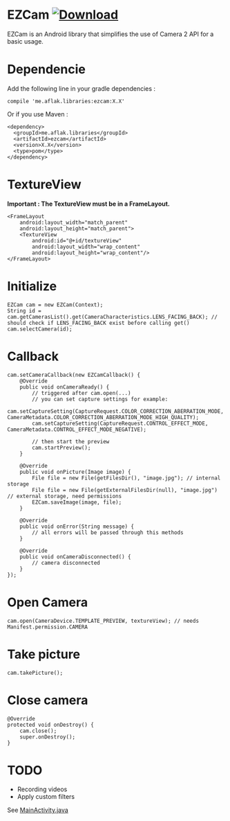# EZCam [ ![Download](https://api.bintray.com/packages/omaflak/maven/ezcam/images/download.svg) ](https://bintray.com/omaflak/maven/ezcam/_latestVersion)

EZCam is an Android library that simplifies the use of Camera 2 API for a basic usage.

# Dependencie

Add the following line in your gradle dependencies :

	compile 'me.aflak.libraries:ezcam:X.X'

Or if you use Maven :

	<dependency>
	  <groupId>me.aflak.libraries</groupId>
	  <artifactId>ezcam</artifactId>
	  <version>X.X</version>
	  <type>pom</type>
	</dependency>

# TextureView

**Important : The TextureView must be in a FrameLayout.**

    <FrameLayout
        android:layout_width="match_parent"
        android:layout_height="match_parent">
        <TextureView
            android:id="@+id/textureView"
            android:layout_width="wrap_content"
            android:layout_height="wrap_content"/>
    </FrameLayout>

# Initialize

    EZCam cam = new EZCam(Context);
    String id = cam.getCamerasList().get(CameraCharacteristics.LENS_FACING_BACK); // should check if LENS_FACING_BACK exist before calling get()
    cam.selectCamera(id);

# Callback

	cam.setCameraCallback(new EZCamCallback() {
		@Override
		public void onCameraReady() {
			// triggered after cam.open(...)
			// you can set capture settings for example:
			cam.setCaptureSetting(CaptureRequest.COLOR_CORRECTION_ABERRATION_MODE, CameraMetadata.COLOR_CORRECTION_ABERRATION_MODE_HIGH_QUALITY);
			cam.setCaptureSetting(CaptureRequest.CONTROL_EFFECT_MODE, CameraMetadata.CONTROL_EFFECT_MODE_NEGATIVE);

			// then start the preview
			cam.startPreview();
		}

		@Override
		public void onPicture(Image image) {
			File file = new File(getFilesDir(), "image.jpg"); // internal storage
			File file = new File(getExternalFilesDir(null), "image.jpg") // external storage, need permissions
			EZCam.saveImage(image, file);
		}

		@Override
		public void onError(String message) {
			// all errors will be passed through this methods
		}

		@Override
		public void onCameraDisconnected() {
			// camera disconnected
		}
	});
	
# Open Camera

	cam.open(CameraDevice.TEMPLATE_PREVIEW, textureView); // needs Manifest.permission.CAMERA
	
# Take picture

	cam.takePicture();
	
# Close camera

    @Override
    protected void onDestroy() {
        cam.close();
        super.onDestroy();
    }

# TODO

- Recording videos
- Apply custom filters

See [MainActivity.java](https://github.com/omaflak/Android-Camera2-Library/blob/master/app/src/main/java/me/aflak/libraries/MainActivity.java)
